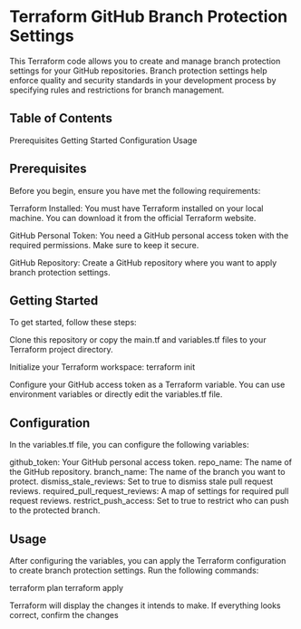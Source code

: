 #                                                           Terraform GitHub Branch Protection Settings

This Terraform code allows you to create and manage branch protection settings for your GitHub repositories. Branch protection settings help enforce quality and security standards in your development process by specifying rules and restrictions for branch management.

## Table of Contents
Prerequisites
Getting Started
Configuration
Usage

## Prerequisites
Before you begin, ensure you have met the following requirements:

Terraform Installed: You must have Terraform installed on your local machine. You can download it from the official Terraform website.

GitHub Personal Token: You need a GitHub personal access token with the required permissions. Make sure to keep it secure.

GitHub Repository: Create a GitHub repository where you want to apply branch protection settings.

## Getting Started
To get started, follow these steps:

Clone this repository or copy the main.tf and variables.tf files to your Terraform project directory.

Initialize your Terraform workspace:
terraform init

Configure your GitHub access token as a Terraform variable. You can use environment variables or directly edit the variables.tf file.

## Configuration
In the variables.tf file, you can configure the following variables:

github_token: Your GitHub personal access token.
repo_name: The name of the GitHub repository.
branch_name: The name of the branch you want to protect.
dismiss_stale_reviews: Set to true to dismiss stale pull request reviews.
required_pull_request_reviews: A map of settings for required pull request reviews.
restrict_push_access: Set to true to restrict who can push to the protected branch.

## Usage
After configuring the variables, you can apply the Terraform configuration to create branch protection settings. Run the following commands:

terraform plan
terraform apply

Terraform will display the changes it intends to make. If everything looks correct, confirm the changes